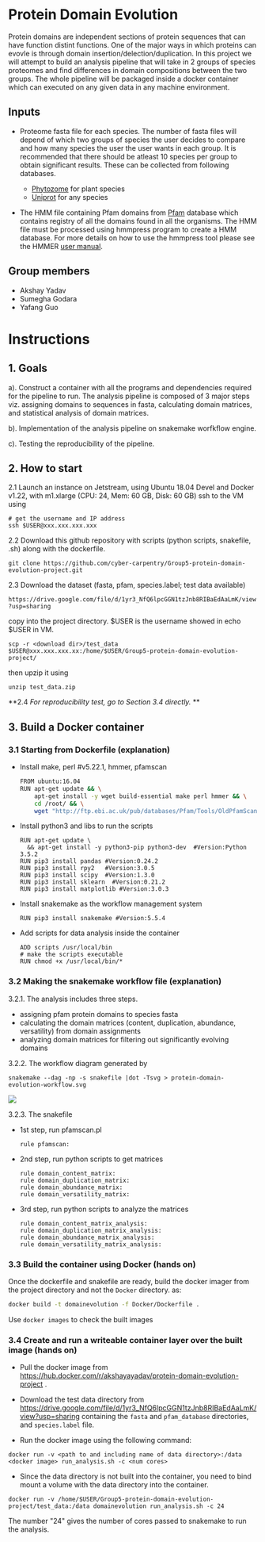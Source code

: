 Protein Domain Evolution
===

Protein domains are independent sections of protein sequences that can have function distint functions. One of the major ways in which proteins can evovle is through domain insertion/delection/duplication. In this project we will attempt to build an analysis pipeline that will take in 2 groups of species proteomes and find differences in domain compositions between the two groups. The whole pipeline will be packaged inside a docker container which can executed  on any given data in any machine environment.

## Inputs
* Proteome fasta file for each species. The number of fasta files will depend of which two groups of species the user decides to compare and how many species the user the user wants in each group. It is recommended that there should be atleast 10 species per group to obtain significant results. These can be collected from following databases.
    * [Phytozome](https://phytozome.jgi.doe.gov/pz/portal.html) for plant species
    * [Uniprot](https://www.uniprot.org/proteomes/) for any species

* The HMM file containing Pfam domains from  [Pfam](https://pfam.xfam.org/) database which contains registry of all the domains found in all the organisms. The HMM file must be processed using hmmpress program to create a HMM database. For more details on how to use the hmmpress tool please see the HMMER [user manual](http://hmmer.org/documentation.html).

## Group members
- Akshay Yadav
- Sumegha Godara
- Yafang Guo

# Instructions

## 1. Goals

a). Construct a container with all the programs and dependencies required for the pipeline to run. The analysis pipeline is composed of 3 major steps viz. assigning domains to sequences in fasta, calculating domain matrices, and statistical analysis of domain matrices.
 
b). Implementation of the analysis pipeline on snakemake worfkflow engine.

c). Testing the reproducibility of the pipeline.

## 2. How to start

 2.1 Launch an instance on Jetstream, using Ubuntu 18.04 Devel and Docker v1.22, with m1.xlarge (CPU: 24, Mem: 60 GB, Disk: 60 GB)
   ssh to the VM using
   ```
   # get the username and IP address
   ssh $USER@xxx.xxx.xxx.xxx
   ```
2.2 Download this github repository with scripts (python scripts, snakefile, .sh) along with the dockerfile.
   ```
   git clone https://github.com/cyber-carpentry/Group5-protein-domain-evolution-project.git
   ```
2.3 Download the dataset (fasta, pfam, species.label; test data available) 

   ```https://drive.google.com/file/d/1yr3_NfQ6lpcGGN1tzJnb8RIBaEdAaLmK/view?usp=sharing```

   copy into the project directory.
   $USER is the username showed in echo $USER in VM. 
   ```
   scp -r <download dir>/test_data $USER@xxx.xxx.xxx.xx:/home/$USER/Group5-protein-domain-evolution-project/
   ```
   then upzip it using 
   ```
   unzip test_data.zip
```
**2.4 *For reproducibility test, go to Section 3.4 directly.* **

## 3. Build a Docker container
### 3.1 Starting from Dockerfile (explanation)
- Install make, perl #v5.22.1, hmmer, pfamscan
   ```bash
   FROM ubuntu:16.04
   RUN apt-get update && \
       apt-get install -y wget build-essential make perl hmmer && \
       cd /root/ && \
       wget "http://ftp.ebi.ac.uk/pub/databases/Pfam/Tools/OldPfamScan/PfamScan1.5/PfamScan.tar.gz"
   ```
- Install python3 and libs to run the scripts
   ```
   RUN apt-get update \
     && apt-get install -y python3-pip python3-dev  #Version:Python 3.5.2
   RUN pip3 install pandas #Version:0.24.2
   RUN pip3 install rpy2   #Version:3.0.5
   RUN pip3 install scipy  #Version:1.3.0
   RUN pip3 install sklearn  #Version:0.21.2
   RUN pip3 install matplotlib #Version:3.0.3
   ```
- Install snakemake as the workflow management system
   ```
   RUN pip3 install snakemake #Version:5.5.4
   ```
- Add scripts for data analysis inside the container
   ```
   ADD scripts /usr/local/bin
   # make the scripts executable
   RUN chmod +x /usr/local/bin/* 
   ```
### 3.2 Making the snakemake workflow file (explanation)

3.2.1. The analysis includes three steps. 
- assigning pfam protein domains to species fasta
- calculating the domain matrices (content, duplication, abundance, versatility) from domain assignments
- analyzing domain matrices for filtering out significantly evolving domains

3.2.2. The workflow diagram generated by
   ```
   snakemake --dag -np -s snakefile |dot -Tsvg > protein-domain-evolution-workflow.svg
   ```
   ![](https://i.imgur.com/8grxKHe.png)

3.2.3. The snakefile 
- 1st step, run pfamscan.pl 
   ```
   rule pfamscan:
   ```
- 2nd step, run python scripts to get matrices
   ```
   rule domain_content_matrix:
   rule domain_duplication_matrix:
   rule domain_abundance_matrix:
   rule domain_versatility_matrix:
   ```
- 3rd step, run python scripts to analyze the matrices

   ```
   rule domain_content_matrix_analysis:
   rule domain_duplication_matrix_analysis:
   rule domain_abundance_matrix_analysis:
   rule domain_versatility_matrix_analysis:
   ```
### 3.3 Build the container using Docker (hands on)

   Once the dockerfile and snakefile are ready, build the docker imager from the project directory and not the `Docker` directory.  as:

   ```bash
   docker build -t domainevolution -f Docker/Dockerfile .
   ```
   Use ```docker images``` to check the built images

### 3.4 Create and run a writeable container layer over the built image (hands on)
   - Pull the docker image from https://hub.docker.com/r/akshayayadav/protein-domain-evolution-project . 

* Download the test data directory from https://drive.google.com/file/d/1yr3_NfQ6lpcGGN1tzJnb8RIBaEdAaLmK/view?usp=sharing containing the `fasta` and `pfam_database` directories, and `species.label` file.

* Run the docker image using the following command:
```
docker run -v <path to and including name of data directory>:/data <docker image> run_analysis.sh -c <num cores>
```

   - Since the data directory is not built into the container, you need to bind mount a volume with the data directory into the container. 

   ```
   docker run -v /home/$USER/Group5-protein-domain-evolution-project/test_data:/data domainevolution run_analysis.sh -c 24
   ```
   The number "24" gives the number of cores passed to snakemake to run the analysis.

